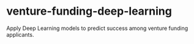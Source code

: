 # venture-funding-deep-learning
Apply Deep Learning models to predict success among venture funding applicants.
